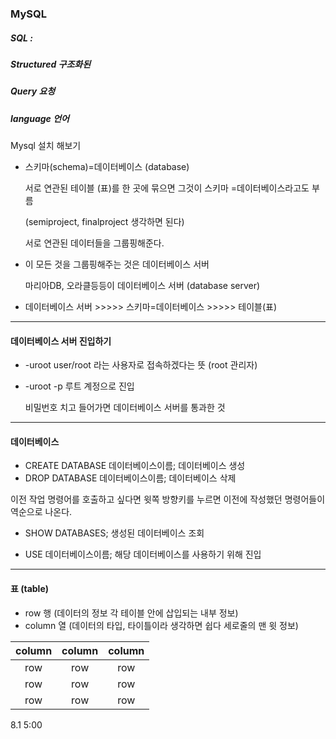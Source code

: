 ### MySQL 



##### SQL : 

##### Structured  구조화된 

##### Query 요청 

##### language  언어



Mysql 설치 해보기 



- 스키마(schema)=데이터베이스 (database)

  서로 연관된 테이블 (표)를 한 곳에 묶으면 그것이 스키마 =데이터베이스라고도 부름 

  (semiproject, finalproject 생각하면 된다)

  서로 연관된 데이터들을 그룹핑해준다. 

  

- 이 모든 것을 그룹핑해주는 것은 데이터베이스 서버 

  마리아DB, 오라클등등이 데이터베이스 서버 (database server)

  

- 데이터베이스 서버 >>>>> 스키마=데이터베이스 >>>>> 테이블(표)

-----

#### 데이터베이스 서버 진입하기

- -uroot           user/root 라는 사용자로 접속하겠다는 뜻 (root 관리자)

- -uroot -p       루트 계정으로 진입 

  비밀번호 치고 들어가면 데이터베이스 서버를 통과한 것 



-------------------------------

#### 데이터베이스 

- CREATE DATABASE 데이터베이스이름;                  데이터베이스 생성
- DROP DATABASE 데이터베이스이름;                     데이터베이스 삭제 



이전 작업 명령어를 호출하고 싶다면 윗쪽 방향키를 누르면 이전에 작성했던 명령어들이 역순으로 나온다. 



- SHOW DATABASES;                             생성된 데이터베이스 조회 



- USE 데이터베이스이름;                       해당 데이터베이스를 사용하기 위해 진입 



----------

#### 표 (table)

- row           행  (데이터의 정보 각 테이블 안에 삽입되는 내부 정보)
- column     열  (데이터의 타입, 타이틀이라 생각하면 쉽다 세로줄의 맨 윗 정보)

| column | column | column |
| :----: | :----: | :----: |
|  row   |  row   |  row   |
|  row   |  row   |  row   |
|  row   |  row   |  row   |



8.1  5:00







